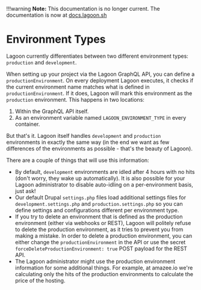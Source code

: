 !!!warning
    **Note:** This documentation is no longer current. The documentation is now at [docs.lagoon.sh](https://docs.lagoon.sh)

# Environment Types

Lagoon currently differentiates between two different environment types: `production` and `development`.

When setting up your project via the Lagoon GraphQL API, you can define a `productionEnvironment`. On every deployment Lagoon executes, it checks if the current environment name matches what is defined in `productionEnvironment`. If it does, Lagoon will mark this environment as the `production` environment. This happens in two locations:

1. Within the GraphQL API itself.
2. As an environment variable named `LAGOON_ENVIRONMENT_TYPE` in every container.

But that's it. Lagoon itself handles `development` and `production` environments in exactly the same way \(in the end we want as few differences of the environments as possible - that's the beauty of Lagoon\).

There are a couple of things that will use this information:

* By default, `development` environments are idled after 4 hours with no hits \(don't worry, they wake up automatically\). It is also possible for your Lagoon administrator to disable auto-idling on a per-environment basis, just ask!
* Our default Drupal `settings.php` files load additional settings files for `development.settings.php` and `production.settings.php` so you can define settings and configurations different per environment type.
* If you try to delete an environment that is defined as the production environment \(either via webhooks or REST\), Lagoon will politely refuse to delete the production environment, as it tries to prevent you from making a mistake. In order to delete a production environment, you can either change the `productionEnvironment` in the API or use the secret `forceDeleteProductionEnvironment: true` POST payload for the REST API.
* The Lagoon administrator might use the production environment information for some additional things. For example, at amazee.io we're calculating only the hits of the production environments to calculate the price of the hosting.

